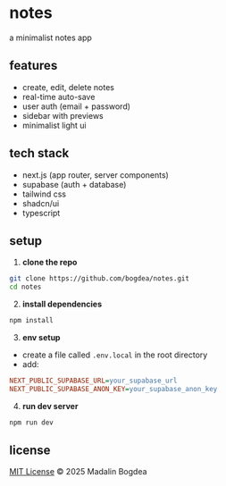 # notes

a minimalist notes app

## features

- create, edit, delete notes
- real-time auto-save
- user auth (email + password)
- sidebar with previews
- minimalist light ui

## tech stack

- next.js (app router, server components)
- supabase (auth + database)
- tailwind css
- shadcn/ui
- typescript

## setup

1. **clone the repo**

```bash
git clone https://github.com/bogdea/notes.git
cd notes
```

2. **install dependencies**

```bash
npm install
```

3. **env setup**

- create a file called `.env.local` in the root directory
- add:

```ini
NEXT_PUBLIC_SUPABASE_URL=your_supabase_url
NEXT_PUBLIC_SUPABASE_ANON_KEY=your_supabase_anon_key
```

4. **run dev server**

```bash
npm run dev
```

## license

[MIT License](https://opensource.org/licenses/MIT) © 2025 Madalin Bogdea
